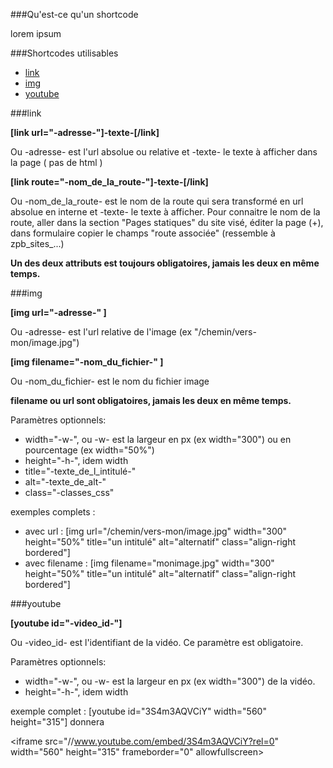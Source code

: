 ###Qu'est-ce qu'un shortcode

lorem ipsum

###Shortcodes utilisables

- [link](#link)
- [img](#img)
- [youtube](#youtube)

###link <a name="link"></a>

__[link url="-adresse-"]-texte-[/link]__

Ou -adresse- est l'url absolue ou relative et -texte- le texte à afficher dans la page ( pas de html )

__[link route="-nom_de_la_route-"]-texte-[/link]__

Ou -nom\_de\_la\_route- est le nom de la route qui sera transformé en url absolue en interne et -texte- le texte à afficher.
Pour connaitre le nom de la route, aller dans la section "Pages statiques" du site visé,
éditer la page (+), dans formulaire copier le champs "route associée" (ressemble à zpb\_sites\_...)

__Un des deux attributs est toujours obligatoires, jamais les deux en même temps.__

###img <a name="img"></a>


__[img url="-adresse-" ]__

Ou -adresse- est l'url relative de l'image (ex "/chemin/vers-mon/image.jpg")

__[img filename="-nom_du_fichier-" ]__

Ou -nom\_du\_fichier- est le nom du fichier image

__filename ou url sont obligatoires, jamais les deux en même temps.__



Paramètres optionnels:

- width="-w-", ou -w- est la largeur en px (ex width="300") ou en pourcentage (ex width="50%")
- height="-h-", idem width
- title="-texte\_de\_l\_intitulé-"
- alt="-texte\_de\_alt-"
- class="-classes\_css"

exemples complets :

- avec url : [img url="/chemin/vers-mon/image.jpg" width="300" height="50%" title="un intitulé" alt="alternatif" class="align-right bordered"]
- avec filename : [img filename="monimage.jpg" width="300" height="50%" title="un intitulé" alt="alternatif" class="align-right bordered"]

###youtube <a name="youtube"></a>

__[youtube id="-video\_id-"]__

Ou -video\_id- est l'identifiant de la vidéo. Ce paramètre est obligatoire.

Paramètres optionnels:

- width="-w-", ou -w- est la largeur en px (ex width="300") de la vidéo.
- height="-h-", idem width

exemple complet : [youtube id="3S4m3AQVCiY" width="560" height="315"] 
donnera

&lt;iframe src="//www.youtube.com/embed/3S4m3AQVCiY?rel=0"  width="560" height="315" frameborder="0" allowfullscreen></iframe>
